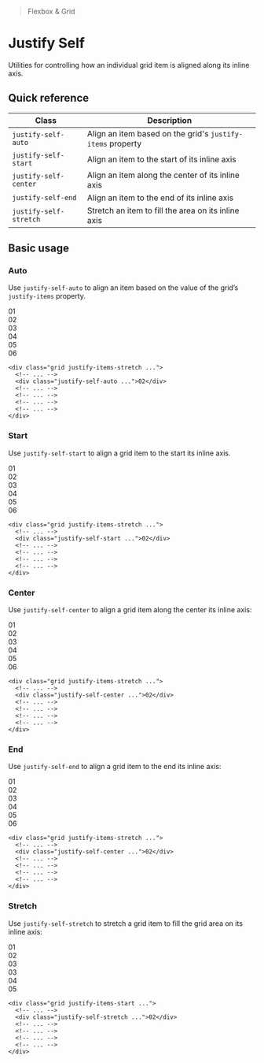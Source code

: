 > Flexbox & Grid

# Justify Self
Utilities for controlling how an individual grid item is aligned along its inline axis.

## Quick reference

| Class                  | Description                                                |
| ---------------------- | ---------------------------------------------------------- |
| `justify-self-auto`    | Align an item based on the grid's `justify-items` property |
| `justify-self-start`   | Align an item to the start of its inline axis              |
| `justify-self-center`  | Align an item along the center of its inline axis          |
| `justify-self-end`     | Align an item to the end of its inline axis                |
| `justify-self-stretch` | Stretch an item to fill the area on its inline axis        |

## Basic usage

### Auto
Use `justify-self-auto` to align an item based on the value of the grid’s `justify-items` property.

<container>
  <div class="grid grid-cols-3 gap-16">
    <div class="bg-purple-500 ex-box">01</div>
    <div class="bg-purple-400 ex-box justify-self-auto">02</div>
    <div class="bg-purple-500 ex-box">03</div>
    <div class="bg-purple-500 ex-box">04</div>
    <div class="bg-purple-500 ex-box">05</div>
    <div class="bg-purple-500 ex-box">06</div>
  </div>
</container>

```html{3}
<div class="grid justify-items-stretch ...">
  <!-- ... -->
  <div class="justify-self-auto ...">02</div>
  <!-- ... -->
  <!-- ... -->
  <!-- ... -->
  <!-- ... -->
</div>
```

### Start
Use `justify-self-start` to align a grid item to the start its inline axis.

<container>
  <div class="grid grid-cols-3 gap-16">
    <div class="bg-cyan-500 ex-box">01</div>
    <box striped class="flex" fg-color="var(--tw-cyan-fg)" bg-color="var(--tw-cyan-bg)">
      <div class="w-64 bg-cyan-400 ex-box">02</div>
    </box>
    <div class="bg-cyan-500 ex-box">03</div>
    <div class="bg-cyan-500 ex-box">04</div>
    <div class="bg-cyan-500 ex-box">05</div>
    <div class="bg-cyan-500 ex-box">06</div>
  </div>
</container>

```html{3}
<div class="grid justify-items-stretch ...">
  <!-- ... -->
  <div class="justify-self-start ...">02</div>
  <!-- ... -->
  <!-- ... -->
  <!-- ... -->
  <!-- ... -->
</div>
```

### Center
Use `justify-self-center` to align a grid item along the center its inline axis:

<container>
  <div class="grid grid-cols-3 gap-16">
    <div class="bg-pink-500 ex-box">01</div>
    <box striped class="flex justify-center" fg-color="var(--tw-pink-fg)" bg-color="var(--tw-pink-bg)">
      <div class="w-64 bg-pink-400 ex-box">02</div>
    </box>
    <div class="bg-pink-500 ex-box">03</div>
    <div class="bg-pink-500 ex-box">04</div>
    <div class="bg-pink-500 ex-box">05</div>
    <div class="bg-pink-500 ex-box">06</div>
  </div>
</container>

```html{3}
<div class="grid justify-items-stretch ...">
  <!-- ... -->
  <div class="justify-self-center ...">02</div>
  <!-- ... -->
  <!-- ... -->
  <!-- ... -->
  <!-- ... -->
</div>
```

### End
Use `justify-self-end` to align a grid item to the end its inline axis:

<container>
  <div class="grid grid-cols-3 gap-16">
    <div class="bg-indigo-500 ex-box">01</div>
    <box striped class="flex justify-end" fg-color="var(--tw-indigo-fg)" bg-color="var(--tw-indigo-bg)">
      <div class="w-64 bg-indigo-400 ex-box">02</div>
    </box>
    <div class="bg-indigo-500 ex-box">03</div>
    <div class="bg-indigo-500 ex-box">04</div>
    <div class="bg-indigo-500 ex-box">05</div>
    <div class="bg-indigo-500 ex-box">06</div>
  </div>
</container>

```html{3}
<div class="grid justify-items-stretch ...">
  <!-- ... -->
  <div class="justify-self-center ...">02</div>
  <!-- ... -->
  <!-- ... -->
  <!-- ... -->
  <!-- ... -->
</div>
```

### Stretch
Use `justify-self-stretch` to stretch a grid item to fill the grid area on its inline axis:

<container>
  <div class="grid grid-cols-3 gap-16">
    <box striped class="flex justify-end" fg-color="var(--tw-violet-fg)" bg-color="var(--tw-violet-bg)">
      <div class="w-64 bg-violet-500 ex-box">01</div>
    </box>
    <div class="bg-violet-400 ex-box">02</div>
    <box striped class="flex justify-end" fg-color="var(--tw-violet-fg)" bg-color="var(--tw-violet-bg)">
      <div class="w-64 bg-violet-500 ex-box">03</div>
    </box>
    <box striped class="flex justify-end" fg-color="var(--tw-violet-fg)" bg-color="var(--tw-violet-bg)">
      <div class="w-64 bg-violet-500 ex-box">03</div>
    </box>
    <box striped class="flex justify-end" fg-color="var(--tw-violet-fg)" bg-color="var(--tw-violet-bg)">
      <div class="w-64 bg-violet-500 ex-box">04</div>
    </box>
    <box striped class="flex justify-end" fg-color="var(--tw-violet-fg)" bg-color="var(--tw-violet-bg)">
      <div class="w-64 bg-violet-500 ex-box">05</div>
    </box>
  </div>
</container>

```html{3}
<div class="grid justify-items-start ...">
  <!-- ... -->
  <div class="justify-self-stretch ...">02</div>
  <!-- ... -->
  <!-- ... -->
  <!-- ... -->
  <!-- ... -->
</div>
```
